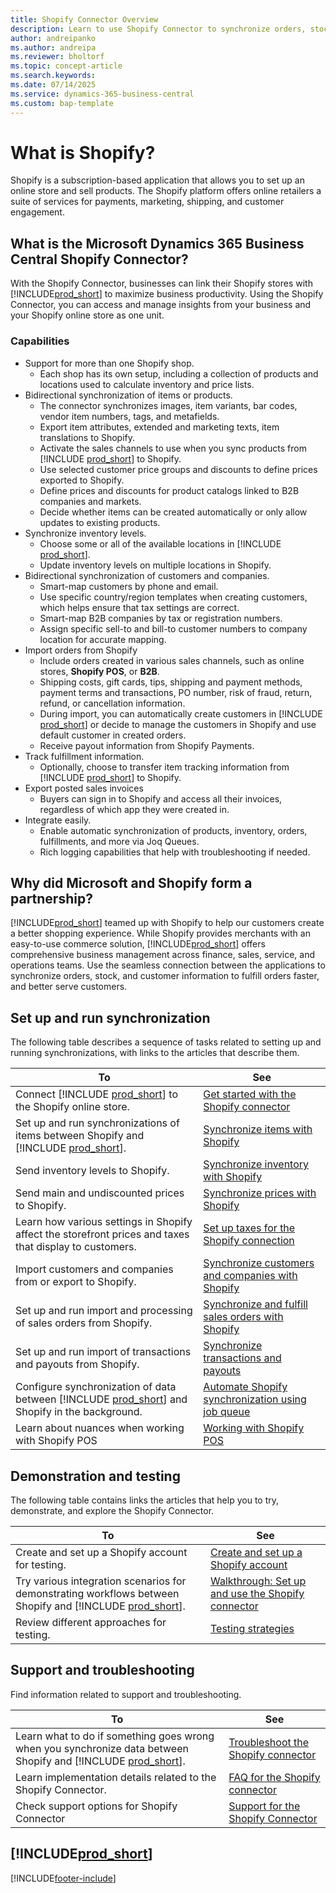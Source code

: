 ```yaml
---
title: Shopify Connector Overview
description: Learn to use Shopify Connector to synchronize orders, stock, and customer information to fulfill orders faster, and better serve customers.
author: andreipanko
ms.author: andreipa
ms.reviewer: bholtorf
ms.topic: concept-article
ms.search.keywords:
ms.date: 07/14/2025
ms.service: dynamics-365-business-central
ms.custom: bap-template
---
```


# What is Shopify?

Shopify is a subscription-based application that allows you to set up an online store and sell products. The Shopify platform offers online retailers a suite of services for payments, marketing, shipping, and customer engagement.

## What is the Microsoft Dynamics 365 Business Central Shopify Connector?

With the Shopify Connector, businesses can link their Shopify stores with [!INCLUDE[prod_short](../includes/prod_short.md)] to maximize business productivity. Using the Shopify Connector, you can access and manage insights from your business and your Shopify online store as one unit.

### Capabilities

- Support for more than one Shopify shop.
  - Each shop has its own setup, including a collection of products and locations used to calculate inventory and price lists.  
- Bidirectional synchronization of items or products.
  - The connector synchronizes images, item variants, bar codes, vendor item numbers, tags, and metafields.  
  - Export item attributes, extended and marketing texts, item translations to Shopify.
  - Activate the sales channels to use when you sync products from [!INCLUDE [prod_short](../includes/prod_short.md)] to Shopify.
  - Use selected customer price groups and discounts to define prices exported to Shopify.
  - Define prices and discounts for product catalogs linked to B2B companies and markets.
  - Decide whether items can be created automatically or only allow updates to existing products.
- Synchronize inventory levels.
  - Choose some or all of the available locations in [!INCLUDE [prod_short](../includes/prod_short.md)].  
  - Update inventory levels on multiple locations in Shopify.  
- Bidirectional synchronization of customers and companies.
  - Smart-map customers by phone and email.
  - Use specific country/region templates when creating customers, which helps ensure that tax settings are correct.
  - Smart-map B2B companies by tax or registration numbers.
  - Assign specific sell-to and bill-to customer numbers to company location for accurate mapping.
- Import orders from Shopify
  - Include orders created in various sales channels, such as online stores, **Shopify POS**, or **B2B**.
  - Shipping costs, gift cards, tips, shipping and payment methods, payment terms and transactions, PO number, risk of fraud, return, refund, or cancellation information.
  - During import, you can automatically create customers in [!INCLUDE [prod_short](../includes/prod_short.md)] or decide to manage the customers in Shopify and use default customer in created orders.  
  - Receive payout information from Shopify Payments.
- Track fulfillment information.
  - Optionally, choose to transfer item tracking information from [!INCLUDE [prod_short](../includes/prod_short.md)] to Shopify.
- Export posted sales invoices
  - Buyers can sign in to Shopify and access all their invoices, regardless of which app they were created in.
- Integrate easily.
  - Enable automatic synchronization of products, inventory, orders, fulfillments, and more via Joq Queues.
  - Rich logging capabilities that help with troubleshooting if needed.

## Why did Microsoft and Shopify form a partnership?

[!INCLUDE[prod_short](../includes/prod_long.md)] teamed up with Shopify to help our customers create a better shopping experience. While Shopify provides merchants with an easy-to-use commerce solution, [!INCLUDE[prod_short](../includes/prod_short.md)] offers comprehensive business management across finance, sales, service, and operations teams. Use the seamless connection between the applications to synchronize orders, stock, and customer information to fulfill orders faster, and better serve customers.

## Set up and run synchronization

The following table describes a sequence of tasks related to setting up and running synchronizations, with links to the articles that describe them.

|**To**|**See**|  
|------------|-------------|  
| Connect [!INCLUDE [prod_short](../includes/prod_short.md)] to the Shopify online store.| [Get started with the Shopify connector](get-started.md)|
| Set up and run synchronizations of items between Shopify and [!INCLUDE [prod_short](../includes/prod_short.md)]. | [Synchronize items with Shopify](synchronize-items.md)|
| Send inventory levels to Shopify.|[Synchronize inventory with Shopify](synchronize-items.md#sync-inventory-to-shopify)|
| Send main and undiscounted prices to Shopify. |[Synchronize prices with Shopify](synchronize-items.md#sync-prices-with-shopify)|
| Learn how various settings in Shopify affect the storefront prices and taxes that display to customers.| [Set up taxes for the Shopify connection](setup-taxes.md)|
| Import customers and companies from or export to Shopify.| [Synchronize customers and companies with Shopify](synchronize-customers.md)|
| Set up and run import and processing of sales orders from Shopify.| [Synchronize and fulfill sales orders with Shopify](synchronize-orders.md)|
| Set up and run import of transactions and payouts from Shopify.| [Synchronize transactions and payouts](transactions-and-payouts.md)|
| Configure synchronization of data between [!INCLUDE [prod_short](../includes/prod_short.md)] and Shopify in the background.| [Automate Shopify synchronization using job queue](background.md)|
| Learn about nuances when working with Shopify POS|[Working with Shopify POS](shopify-pos.md)|

## Demonstration and testing

The following table contains links the articles that help you to try, demonstrate, and explore the Shopify Connector.

|**To**|**See**|  
|------------|-------------|  
| Create and set up a Shopify account for testing.| [Create and set up a Shopify account](shopify-account.md)|
| Try various integration scenarios for demonstrating workflows between Shopify and [!INCLUDE [prod_short](../includes/prod_short.md)].| [Walkthrough: Set up and use the Shopify connector](walkthrough-setting-up-and-using-shopify.md)|
| Review different approaches for testing. | [Testing strategies](get-started.md#testing-strategies)|

## Support and troubleshooting

Find information related to support and troubleshooting.

|**To**|**See**|  
|------------|-------------|  
| Learn what to do if something goes wrong when you synchronize data between Shopify and [!INCLUDE [prod_short](../includes/prod_short.md)].| [Troubleshoot the Shopify connector](troubleshoot.md)|
| Learn implementation details related to the Shopify Connector.| [FAQ for the Shopify connector](shopify-faq.md)|
| Check support options for Shopify Connector| [Support for the Shopify Connector](shopify-support.md)|


## [!INCLUDE[prod_short](../includes/free_trial_md.md)]  

[!INCLUDE[footer-include](../includes/footer-banner.md)]
